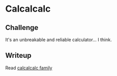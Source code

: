 Calcalcalc
=====================

## Challenge

It's an unbreakable and reliable calculator... I think.

## Writeup

Read [calcalcalc family](/calcalcalc-family/readme.md)